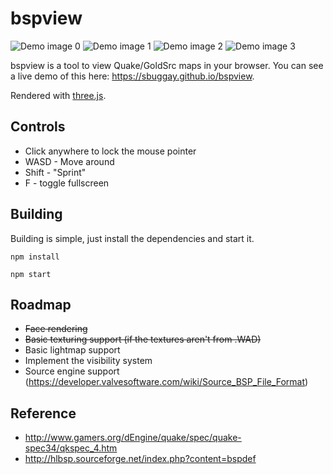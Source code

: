 # bspview

![Demo image 0](https://raw.githubusercontent.com/sbuggay/bspview/master/demo/inferno.png)
![Demo image 1](https://raw.githubusercontent.com/sbuggay/bspview/master/demo/demo0.png)
![Demo image 2](https://raw.githubusercontent.com/sbuggay/bspview/master/demo/demo1.png)
![Demo image 3](https://raw.githubusercontent.com/sbuggay/bspview/master/demo/demo2.png)

bspview is a tool to view Quake/GoldSrc maps in your browser. 
You can see a live demo of this here: https://sbuggay.github.io/bspview. 

Rendered with [three.js](https://threejs.org/).

## Controls

- Click anywhere to lock the mouse pointer
- WASD - Move around
- Shift - "Sprint"
- F - toggle fullscreen

## Building

Building is simple, just install the dependencies and start it.

```
npm install
```

```
npm start
```

## Roadmap

- ~~Face rendering~~
- ~~Basic texturing support (if the textures aren't from .WAD)~~
- Basic lightmap support
- Implement the visibility system
- Source engine support (https://developer.valvesoftware.com/wiki/Source_BSP_File_Format)

## Reference

- http://www.gamers.org/dEngine/quake/spec/quake-spec34/qkspec_4.htm
- http://hlbsp.sourceforge.net/index.php?content=bspdef
